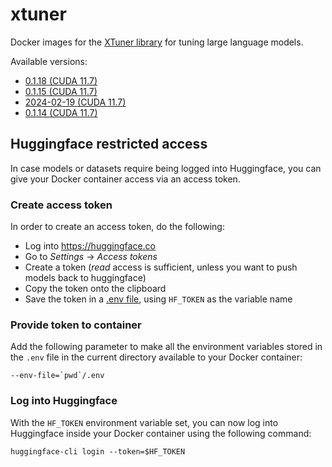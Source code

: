 # xtuner
Docker images for the [XTuner library](https://github.com/InternLM/xtuner) for tuning large language models.

Available versions:

* [0.1.18 (CUDA 11.7)](0.1.18_cuda11.7)
* [0.1.15 (CUDA 11.7)](0.1.15_cuda11.7)
* [2024-02-19 (CUDA 11.7)](2024-02-19_cuda11.7)
* [0.1.14 (CUDA 11.7)](0.1.14_cuda11.7)



## Huggingface restricted access

In case models or datasets require being logged into Huggingface, you can give your 
Docker container access via an access token.

### Create access token

In order to create an access token, do the following:
- Log into https://huggingface.co
- Go to *Settings* -> *Access tokens*
- Create a token (*read* access is sufficient, unless you want to push models back to huggingface)
- Copy the token onto the clipboard
- Save the token in a [.env file](https://hexdocs.pm/dotenvy/0.2.0/dotenv-file-format.html), using `HF_TOKEN` as the variable name

### Provide token to container

Add the following parameter to make all the environment variables stored in the `.env` file in 
the current directory available to your Docker container:

```
--env-file=`pwd`/.env
```

### Log into Huggingface

With the `HF_TOKEN` environment variable set, you can now log into Huggingface inside your Docker 
container using the following command:

```
huggingface-cli login --token=$HF_TOKEN
```
